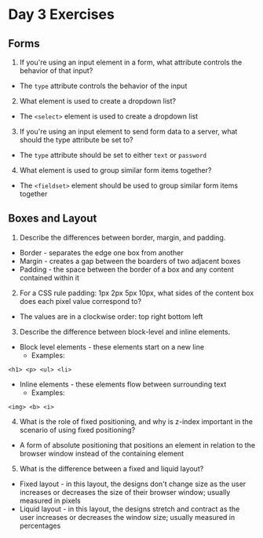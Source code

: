 # Day 3 Exercises
## Forms
1. If you're using an input element in a form, what attribute controls the behavior of that input?
- The `type` attribute controls the behavior of the input

2. What element is used to create a dropdown list?
- The `<select>` element is used to create a dropdown list

3. If you're using an input element to send form data to a server, what should the type attribute be set to?
- The `type` attribute should be set to either `text` or `password`

4. What element is used to group similar form items together?
- The `<fieldset>` element should be used to group similar form items together

## Boxes and Layout
1. Describe the differences between border, margin, and padding.
- Border - separates the edge one box from another
- Margin - creates a gap between the boarders of two adjacent boxes
- Padding - the space between the border of a box and any content contained within it

2. For a CSS rule padding: 1px 2px 5px 10px, what sides of the content box does each pixel value correspond to?
- The values are in a clockwise order: top right bottom left

3. Describe the difference between block-level and inline elements.
- Block level elements - these elements start on a new line
  * Examples:
```
<h1> <p> <ul> <li>
```

- Inline elements - these elements flow between surrounding text
  * Examples:
```
<img> <b> <i>
```

4. What is the role of fixed positioning, and why is z-index important in the scenario of using fixed positioning?
- A form of absolute positioning that positions an element in relation to the browser window instead of the containing element

5. What is the difference between a fixed and liquid layout?
- Fixed layout - in this layout, the designs don't change size as the user increases or decreases the size of their browser window; usually measured in pixels
- Liquid layout - in this layout, the designs stretch and contract as the user increases or decreases the window size; usually measured in percentages
